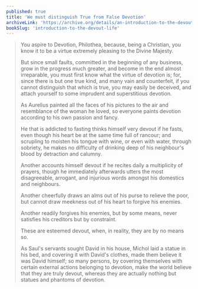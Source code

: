 ```yaml
---
published: true
title: 'We must distinguish True from False Devotion'
archiveLink: 'https://archive.org/details/an-introduction-to-the-devout-life/page/2?view=theater'
bookSlug: 'introduction-to-the-devout-life'
---
```


> You aspire to Devotion, Philothea, because, being a Christian, you know it to be a virtue extremely pleasing to the Divine Majesty.
>
> But since small faults, committed in the beginning of any business, grow in the progress much greater, and become in the end almost irreparable, you must first know what the virtue of devotion is; for, since there is but one true kind, and many vain and counterfeit, if you cannot distinguish that which is true, you may easily be deceived, and attach yourself to some imprudent and superstitious devotion.
>
> As Aurelius painted all the faces of his pictures to the air and resemblance of the woman he loved, so everyone paints devotion according to his own passion and fancy.
>
> He that is addicted to fasting thinks himself very devout if he fasts, even though his heart be at the same time full of rancour; and scrupling to moisten his tongue with wine, or even with water, through sobriety, he makes no difficulty of drinking deep of his neighbour's blood by detraction and calumny.
>
> Another accounts himself devout if he recites daily a multiplicity of prayers, though he immediately afterwards utters the most disagreeable, arrogant, and injurious words amongst his domestics and neighbours.
>
> Another cheerfully draws an alms out of his purse to relieve the poor, but cannot draw meekness out of his heart to forgive his enemies.
>
> Another readily forgives his enemies, but by some means, never satisfies his creditors but by constraint.
>
> These are esteemed devout, when, in reality, they are by no means so.
>
> As Saul's servants sought David in his house, Michol laid a statue in his bed, and covering it with David's clothes, made them believe it was David himself; so many persons, by covering themselves with certain external actions belonging to devotion, make the world believe that they are truly devout, whereas they are actually nothing but statues and phantoms of devotion.